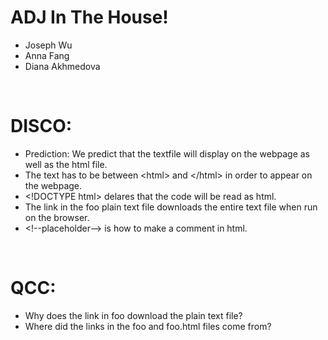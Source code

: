 # ADJ In The House!
* Joseph Wu
* Anna Fang
* Diana Akhmedova

<br>

# DISCO:
* Prediction: We predict that the textfile will display on the webpage as well as the html file.
* The text has to be between \<html\> and \</html\> in order to appear on the webpage.
* \<!DOCTYPE html\> delares that the code will be read as html.
* The link in the foo plain text file downloads the entire text file when run on the browser.
* \<!--placeholder--\> is how to make a comment in html.

<br>

# QCC:
* Why does the link in foo download the plain text file?
* Where did the links in the foo and foo.html files come from?
